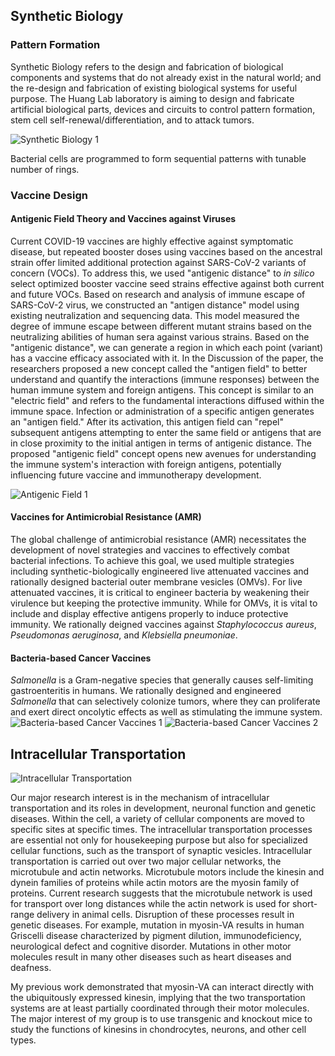 ## Synthetic Biology

### Pattern Formation
Synthetic Biology refers to the design and fabrication of biological components and systems that do not already exist in the natural world; and the re-design and fabrication of existing biological systems for useful purpose. The Huang Lab laboratory is aiming to design and fabricate artificial biological parts, devices and circuits to control pattern formation, stem cell self-renewal/differentiation, and to attack tumors.

![Synthetic Biology 1](/research/research_2.png)

Bacterial cells are programmed to form sequential patterns with tunable number of rings.

### Vaccine Design
#### Antigenic Field Theory and Vaccines against Viruses
Current COVID-19 vaccines are highly effective against symptomatic disease, but repeated booster doses using vaccines based on the ancestral strain offer limited additional protection against SARS-CoV-2 variants of concern (VOCs). To address this, we used "antigenic distance" to *in silico* select optimized booster vaccine seed strains effective against both current and future VOCs. Based on research and analysis of immune escape of SARS-CoV-2 virus, we constructed an "antigen distance" model using existing neutralization and sequencing data. This model measured the degree of immune escape between different mutant strains based on the neutralizing abilities of human sera against various strains. Based on the "antigenic distance", we can generate a region in which each point (variant) has a vaccine efficacy associated with it. In the Discussion of the paper, the researchers proposed a new concept called the "antigen field" to better understand and quantify the interactions (immune responses) between the human immune system and foreign antigens. This concept is similar to an "electric field" and refers to the fundamental interactions diffused within the immune space. Infection or administration of a specific antigen generates an "antigen field." After its activation, this antigen field can "repel" subsequent antigens attempting to enter the same field or antigens that are in close proximity to the initial antigen in terms of antigenic distance. The proposed "antigenic field" concept opens new avenues for understanding the immune system's interaction with foreign antigens, potentially influencing future vaccine and immunotherapy development.

![Antigenic Field 1](/research/research_5.png)

#### Vaccines for Antimicrobial Resistance (AMR) 
The global challenge of antimicrobial resistance (AMR) necessitates the development of novel strategies and vaccines to effectively combat bacterial infections. To achieve this goal, we used multiple strategies including synthetic-biologically engineered live attenuated vaccines and rationally designed bacterial outer membrane vesicles (OMVs). For live attenuated vaccines, it is critical to engineer bacteria by weakening their virulence but keeping the protective immunity. While for OMVs, it is vital to include and display effective antigens properly to induce protective immunity. We rationally deigned vaccines against *Staphylococcus aureus*, *Pseudomonas aeruginosa*, and *Klebsiella pneumoniae*.

#### Bacteria-based Cancer Vaccines
*Salmonella* is a Gram-negative species that generally causes self-limiting gastroenteritis in humans.  We rationally designed and engineered *Salmonella* that can selectively colonize tumors, where they can proliferate and exert direct oncolytic effects as well as stimulating the immune system. 
![Bacteria-based Cancer Vaccines 1](/research/research_3.png)
![Bacteria-based Cancer Vaccines 2](/research/research_4.png)

## Intracellular Transportation
![Intracellular Transportation](/research/research_1.png)

Our major research interest is in the mechanism of intracellular transportation and its roles in development, neuronal function and genetic diseases. Within the cell, a variety of cellular components are moved to specific sites at specific times. The intracellular transportation processes are essential not only for housekeeping purpose but also for specialized cellular functions, such as the transport of synaptic vesicles. Intracellular transportation is carried out over two major cellular networks, the microtubule and actin networks. Microtubule motors include the kinesin and dynein families of proteins while actin motors are the myosin family of proteins. Current research suggests that the microtubule network is used for transport over long distances while the actin network is used for short-range delivery in animal cells. Disruption of these processes result in genetic diseases. For example, mutation in myosin-VA results in human Griscelli disease characterized by pigment dilution, immunodeficiency, neurological defect and cognitive disorder. Mutations in other motor molecules result in many other diseases such as heart diseases and deafness.

My previous work demonstrated that myosin-VA can interact directly with the ubiquitously expressed kinesin, implying that the two transportation systems are at least partially coordinated through their motor molecules. The major interest of my group is to use transgenic and knockout mice to study the functions of kinesins in chondrocytes, neurons, and other cell types.


